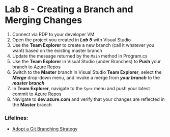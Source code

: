# Lab 8 - Creating a Branch and Merging Changes

1. Connect via RDP to your developer VM
2. Open the project you created in ***Lab 5*** with Visual Studio
3. Use the **Team Explorer** to create a new branch (call it whatever you want) based on the existing master branch
4. Update the message returned by the `Main` method in Program.cs
5. Use the **Team Explorer** in Visual Studio (under Branches) to **Push** your branch to Azure Repos
6. Switch to the **Master** branch in Visual Studio **Team Explorer**, select the ***Merge*** drop-down menu, and invoke a merge from ***your branch*** to the ***master branch***
7. In **Team Explorer**, navigate to the `Sync` menu and push your latest commit to Azure Repos
8. Navigate to **dev.azure.com** and verify that your changes are reflected in the **Master** branch

### Lifelines:

* [Adopt a Git Branching Strategy](https://docs.microsoft.com/en-us/azure/devops/repos/git/git-branching-guidance)

